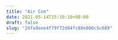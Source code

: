 ```yaml
---
title: "Air Con"
date: 2021-05-14T15:10:10+08:00
draft: false
slug: "24fa9eee4f79f72d04fc88e800c5c089"
---
```


